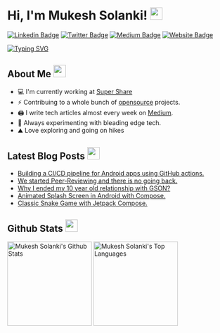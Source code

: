 # Hi, I'm Mukesh Solanki! <img src="https://media.giphy.com/media/hvRJCLFzcasrR4ia7z/giphy.gif" width="28"/>
[![Linkedin Badge](https://img.shields.io/badge/-LinkedIn-0e76a8?style=flat-square&logo=Linkedin&logoColor=white)](https://linkedin.com/in/mukeshsolanki)
[![Twitter Badge](https://img.shields.io/badge/-Twitter-00acee?style=flat-square&logo=Twitter&logoColor=white)](https://twitter.com/_mukeshsolanki_)
[![Medium Badge](https://img.shields.io/badge/Medium-12100E?style=flat-square&logo=Medium&logoColor=white)](https://medium.com/@themukeshsolanki)
[![Website Badge](https://img.shields.io/badge/Website-3b5998?style=flat-square&logo=google-chrome&logoColor=white)](https://www.mukeshsolanki.com/)

[![Typing SVG](https://readme-typing-svg.herokuapp.com?font=comfortaa&color=%23F77B93&size=25&height=40&lines=Nice+to+meet+you!;I'm+a+Software+Engineer;Tech+Blogger)](https://git.io/typing-svg)

## About Me <img src="https://c.tenor.com/uZFq07-ujK8AAAAi/man-shrugging-joypixels.gif" width="28"/>
* 💻 I'm currently working at <a href="http://ssup.co">Super Share</a> 
* ⚡ Contribuing to a whole bunch of <a href="http://github.com/mukeshsolanki">opensource</a> projects.
* 🖨️ I write tech articles almost every week on <a href="https://medium.com/@themukeshsolanki">Medium</a>. 
* 🌱 Always experimenting with bleading edge tech. 
* ⛰️ Love exploring and going on hikes
<p align="center">

## Latest Blog Posts <img src="https://c.tenor.com/lZE8tZGKLQ4AAAAi/saturn-v-space.gif" width="28"/>
<!-- BLOG-POST-LIST:START -->
- [Building a CI/CD pipeline for Android apps using GitHub actions.](https://blog.ssup.co/building-a-ci-cd-pipeline-for-android-apps-using-github-actions-f0fbf537c7a9?source=rss-a958e8ec15c0------2)
- [We started Peer-Reviewing and there is no going back.](https://blog.ssup.co/we-started-peer-reviewing-and-there-is-no-going-back-2f44223a13b6?source=rss-a958e8ec15c0------2)
- [Why I ended my 10 year old relationship with GSON?](https://blog.ssup.co/why-i-ended-my-10-year-old-relationship-with-gson-49fbdc3c2f27?source=rss-a958e8ec15c0------2)
- [Animated Splash Screen in Android with Compose.](https://proandroiddev.com/animated-splash-screen-in-android-with-compose-4b7dc1baecc5?source=rss-a958e8ec15c0------2)
- [Classic Snake Game with Jetpack Compose.](https://proandroiddev.com/classic-snake-game-with-jetpack-compose-2b78f4892ca?source=rss-a958e8ec15c0------2)
<!-- BLOG-POST-LIST:END -->

## Github Stats <img src="https://c.tenor.com/ZULdaf8iCHgAAAAi/100-discord.gif" width="28"/>
  
 <a href="https://github.com/mukeshsolanki/"><img alt="Mukesh Solanki's Github Stats" src="https://denvercoder1-github-readme-stats.vercel.app/api/?username=mukeshsolanki&show_icons=true&count_private=true&theme=react&hide_border=true&bg_color=1F222E&title_color=F85D7F&icon_color=F8D866" height="192px"/></a>
  <a href="https://github.com/mukeshsolanki"><img alt="Mukesh Solanki's Top Languages" src="https://github-readme-stats.vercel.app/api/top-langs/?username=mukeshsolanki&langs_count=8&layout=compact&theme=react&hide_border=true&bg_color=1F222E&title_color=F85D7F&icon_color=F8D866&hide=javascript,html,scss" height="192px"/></a>
</p>
